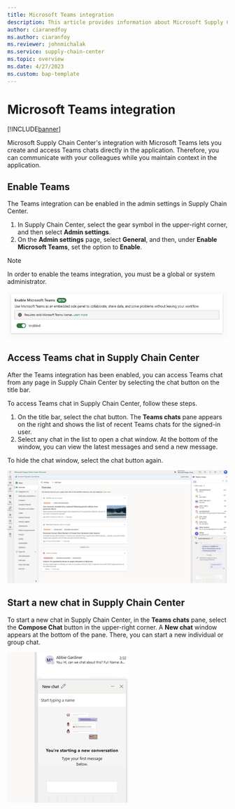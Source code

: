 ```yaml
---
title: Microsoft Teams integration
description: This article provides information about Microsoft Supply Chain Center's integration with Microsoft Teams.
author: ciaranedfoy
ms.author: ciaranfoy
ms.reviewer: johnmichalak
ms.service: supply-chain-center
ms.topic: overview
ms.date: 4/27/2023
ms.custom: bap-template
---
```


# Microsoft Teams integration

[!INCLUDE[banner](../includes/banner.md)]

Microsoft Supply Chain Center's integration with Microsoft Teams lets you create and access Teams chats directly in the application. Therefore, you can communicate with your colleagues while you maintain context in the application.

## Enable Teams

The Teams integration can be enabled in the admin settings in Supply Chain Center.

1. In Supply Chain Center, select the gear symbol in the upper-right corner, and then select **Admin settings**.
1. On the **Admin settings** page, select **General**, and then, under **Enable Microsoft Teams**, set the option to **Enable**.

> [!NOTE]
> In order to enable the teams integration, you must be a global or system administrator. 

![Screenshot that shows the option for turning on the Teams integration on the Admin settings page.](media/enable_teams.png)

## Access Teams chat in Supply Chain Center

After the Teams integration has been enabled, you can access Teams chat from any page in Supply Chain Center by selecting the chat button on the title bar.

To access Teams chat in Supply Chain Center, follow these steps.

1. On the title bar, select the chat button. The **Teams chats** pane appears on the right and shows the list of recent Teams chats for the signed-in user.
1. Select any chat in the list to open a chat window. At the bottom of the window, you can view the latest messages and send a new message.

To hide the chat window, select the chat button again.

![Screenshot that shows the Teams integration enabled in a side pane in Supply Chain Center.](media/access_teams_in_mscc.png)

## Start a new chat in Supply Chain Center

To start a new chat in Supply Chain Center, in the **Teams chats** pane, select the **Compose Chat** button in the upper-right corner. A **New chat** window appears at the bottom of the pane. There, you can start a new individual or group chat.

![Screenshot that shows a New chat window in the Teams integration side pane.](media/start_new_chat_teams.png)

